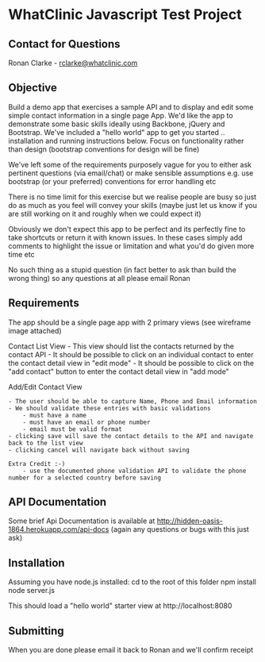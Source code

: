 WhatClinic Javascript Test Project
==================================

Contact for Questions
-----------------
Ronan Clarke - rclarke@whatclinic.com

Objective
-----------
Build a demo app that exercises a sample API and to display and edit some simple contact information in a single page App.
We'd like the app to demonstrate some basic skills ideally using Backbone, jQuery and Bootstrap. 
We've included a "hello world" app to get you started .. installation and running instructions below.
Focus on functionality rather than design (bootstrap conventions for design will be fine)

We've left some of the requirements purposely vague for you to either ask pertinent questions (via email/chat) or make sensible assumptions
e.g. use bootstrap (or your preferred) conventions for error handling etc

There is no time limit for this exercise but we realise people are busy so just do as much as you feel will convey your skills 
(maybe just let us know if you are still working on it and roughly when we could expect it)

Obviously we don't expect this app to be perfect and its perfectly fine to take shortcuts or return it with known issues. 
In these cases simply add comments to highlight the issue or limitation and what you'd do given more time etc

No such thing as a stupid question (in fact better to ask than build the wrong thing) so any questions at all please email Ronan 

Requirements
------------

The app should be a single page app with 2 primary views (see wireframe image attached)

Contact List View
	- This view should list the contacts returned by the contact API
	- It should be possible to click on an individual contact to enter the contact detail view in "edit mode"
	- It should be possible to click on the "add contact" button to enter the contact detail view in "add mode"

Add/Edit Contact View

	- The user should be able to capture Name, Phone and Email information
	- We should validate these entries with basic validations 
		- must have a name
		- must have an email or phone number
		- email must be valid format
	- clicking save will save the contact details to the API and navigate back to the list view
	- clicking cancel will navigate back without saving

	Extra Credit :-)
		- use the documented phone validation API to validate the phone number for a selected country before saving


API Documentation
--------------
Some brief Api Documentation is available at http://hidden-oasis-1864.herokuapp.com/api-docs
(again any questions or bugs with this just ask)

Installation 
----------
Assuming you have node.js installed: 
	cd to the root of this folder 
	npm install
	node server.js

This should load a "hello world" starter view at http://localhost:8080

Submitting
-------------
When you are done please email it back to Ronan and we'll confirm receipt

